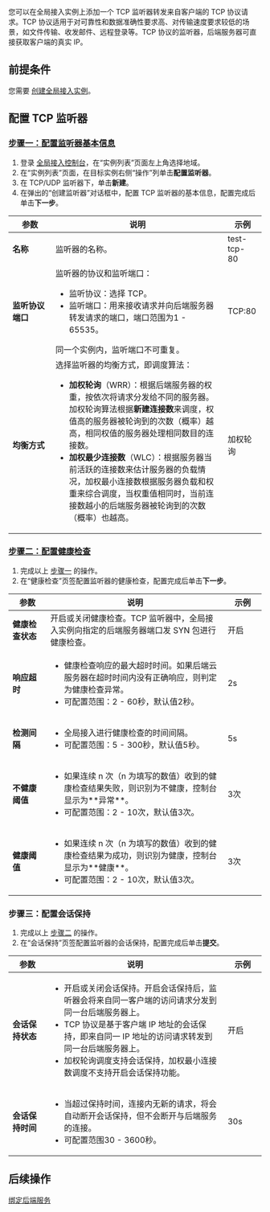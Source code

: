 您可以在全局接入实例上添加一个 TCP 监听器转发来自客户端的 TCP 协议请求。TCP 协议适用于对可靠性和数据准确性要求高、对传输速度要求较低的场景，如文件传输、收发邮件、远程登录等。TCP 协议的监听器，后端服务器可直接获取客户端的真实 IP。

## 前提条件
您需要 [创建全局接入实例]()。

## 配置 TCP 监听器
### [步骤一：配置监听器基本信息](id:step1)
1. 登录 [全局接入控制台]()，在“实例列表”页面左上角选择地域。
2. 在“实例列表”页面，在目标实例右侧“操作”列单击**配置监听器**。
3. 在 TCP/UDP 监听器下，单击**新建**。
4. 在弹出的“创建监听器”对话框中，配置 TCP 监听器的基本信息，配置完成后单击**下一步**。
<table>
<thead>
<tr>
<th width="17%">参数</th>
<th width="68%">说明</th>
<th width="15%">示例</th>
</tr>
</thead>
<tbody><tr>
<td><strong>名称</strong></td>
<td>监听器的名称。</td>
<td><span>test-tcp-80&nbsp;&nbsp;&nbsp;&nbsp;</span></td>
</tr>
<tr>
<td><strong>监听协议端口</strong></td>
<td>监听器的协议和监听端口：<br><ul><li>监听协议：选择 TCP。</li><li>监听端口：用来接收请求并向后端服务器转发请求的端口，端口范围为1 - 65535。</li></ul>同一个实例内，监听端口不可重复。</td>
<td>TCP:80</td>
</tr>
<tr>
<td><strong>均衡方式</strong></td>
<td>选择监听器的均衡方式，即调度算法： <br><ul><li><strong>加权轮询</strong>（WRR）：根据后端服务器的权重，按依次将请求分发给不同的服务器。加权轮询算法根据<strong>新建连接数</strong>来调度，权值高的服务器被轮询到的次数（概率）越高，相同权值的服务器处理相同数目的连接数。</li><li><strong>加权最少连接数</strong>（WLC）：根据服务器当前活跃的连接数来估计服务器的负载情况，加权最小连接数根据服务器负载和权重来综合调度，当权重值相同时，当前连接数越小的后端服务器被轮询到的次数（概率）也越高。</li></ul></td>
<td>加权轮询</td>
</tr>
</tbody></table>

### [步骤二：配置健康检查](id:step2)
1. 完成以上 [步骤一](#step1) 的操作。
2. 在“健康检查”页签配置监听器的健康检查，配置完成后单击**下一步**。
<table>
<thead>
<tr>
<th width="15%">参数</th>
<th width="70%">说明</th>
<th width="15%">示例</th>
</tr>
</thead>
<tbody><tr>
<td><strong>健康检查状态</strong></td>
<td>开启或关闭健康检查。TCP 监听器中，全局接入实例向指定的后端服务器端口发 SYN 包进行健康检查。</td>
<td><span>开启</span></td>
</tr>
<tr>
<td><strong>响应超时</strong></td>
<td> <ul><li>健康检查响应的最大超时时间。如果后端云服务器在超时时间内没有正确响应，则判定为健康检查异常。</li><li>可配置范围：2 - 60秒，默认值2秒。</li></ul></td>
<td>2s</td>
</tr>
<tr>
<td><strong>检测间隔</strong></td>
<td> <ul><li>全局接入进行健康检查的时间间隔。</li><li>可配置范围：5 - 300秒，默认值5秒。</li></ul></td>
<td>5s</td>
</tr>
<tr>
<td><strong>不健康阈值</strong></td>
<td><ul><li>如果连续 n 次（n 为填写的数值）收到的健康检查结果失败，则识别为不健康，控制台显示为**异常**。</li><li>可配置范围：2 - 10次，默认值3次。</li></ul></td>
<td>3次</td>
</tr>
<tr>
<td><strong>健康阈值</strong></td>
<td><ul><li>如果连续 n 次（n 为填写的数值）收到的健康检查结果为成功，则识别为健康，控制台显示为**健康**。</li><li>可配置范围：2 - 10次，默认值3次。 </li></ul></td>
<td>3次</td>
</tr>
</tbody></table>

### 步骤三：配置会话保持
1. 完成以上 [步骤二](#step2) 的操作。
2. 在“会话保持”页签配置监听器的会话保持，配置完成后单击**提交**。
<table>
<thead>
<tr>
<th width="15%">参数</th>
<th width="70%">说明</th>
<th width="15%">示例</th>
</tr>
</thead>
<tbody><tr>
<td><strong>会话保持状态</strong></td>
<td><ul><li>开启或关闭会话保持。开启会话保持后，监听器会将来自同一客户端的访问请求分发到同一台后端服务器上。</li><li>TCP 协议是基于客户端 IP 地址的会话保持，即来自同一 IP 地址的访问请求转发到同一台后端服务器上。</li><li>加权轮询调度支持会话保持，加权最小连接数调度不支持开启会话保持功能。</li></ul></td>
<td><span>开启</span></td>
</tr>
<tr>
<td><strong>会话保持时间</strong></td>
<td> <ul><li>当超过保持时间，连接内无新的请求，将会自动断开会话保持，但不会断开与后端服务的连接。</li><li>可配置范围30 - 3600秒。</li></ul></td>
<td>30s</td>
</tr>
</tbody></table>


## 后续操作
[绑定后端服务]()